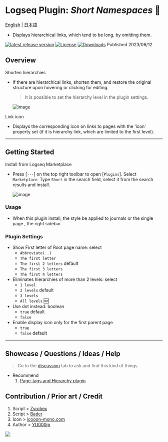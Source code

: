 # Logseq Plugin: *Short Namespaces* 🍰

[English](https://github.com/YU000jp/logseq-plugin-short-namespaces) | [日本語](https://github.com/YU000jp/logseq-plugin-short-namespaces/blob/main/readme.ja.md)

- Displays hierarchical links, which tend to be long, by omitting them.

[![latest release version](https://img.shields.io/github/v/release/YU000jp/logseq-plugin-short-namespaces)](https://github.com/YU000jp/logseq-plugin-short-namespaces/releases)
[![License](https://img.shields.io/github/license/YU000jp/logseq-plugin-short-namespaces?color=blue)](https://github.com/YU000jp/logseq-plugin-short-namespaces/LICENSE)
[![Downloads](https://img.shields.io/github/downloads/YU000jp/logseq-plugin-short-namespaces/total.svg)](https://github.com/YU000jp/logseq-plugin-short-namespaces/releases)
 Published 2023/06/12

## Overview

Shorten hierarchies
  - If there are hierarchical links, shorten them, and restore the original structure upon hovering or clicking for editing.
    > It is possible to set the hierarchy level in the plugin settings.

    ![image](https://github.com/YU000jp/logseq-plugin-short-namespaces/assets/111847207/f2a7aae1-fc7f-4857-9f7a-af1cdd0b2191)

Link icon
  - Displays the corresponding icon on links to pages with the 'icon' property set (if it is hierarchy link, which are limited to the first level).

---

## Getting Started

Install from Logseq Marketplace
  - Press [`---`] on the top right toolbar to open [`Plugins`]. Select `Marketplace`. Type `Short` in the search field, select it from the search results and install.

     ![image](https://github.com/YU000jp/logseq-plugin-short-namespaces/assets/111847207/c2782452-9254-4cda-9604-5283de136da2)

### Usage

- When this plugin install, the style be applied to journals or the single page , the right sidebar.

### Plugin Settings

- Show First letter of Root page name: select
  - `Abbreviate(..)`
  - `The first letter`
  - `The first 2 letters` default
  - `The first 3 letters`
  - `The first 4 letters`
- Eliminates hierarchies of more than 2 levels: select
  - `1 level`
  - `2 levels` default
  - `3 levels`
  - `All levels` 🆕
- Use dot instead: boolean
  - `true` default
  - `false`
- Enable display icon only for the first parent page
  - `true`
  - `false` default 

---

## Showcase / Questions / Ideas / Help

> Go to the [discussion](https://github.com/YU000jp/logseq-plugin-short-namespaces/discussions) tab to ask and find this kind of things.

- Recommend
  1. [Page-tags and Hierarchy plugin](https://github.com/YU000jp/logseq-page-tags-and-hierarchy)

## Contribution / Prior art / Credit
1. Script > [Zyrohex](https://gist.github.com/Zyrohex/9782b737f8f7f7bca7b6cc7e7868d793)
1. Script > [Bader](https://discord.com/channels/725182569297215569/896368413243494430/1116515366508711996)
1. Icon > [icooon-mono.com](https://icooon-mono.com/12668-%e3%82%b1%e3%83%bc%e3%82%ad%e3%81%ae%e3%82%a2%e3%82%a4%e3%82%b3%e3%83%b33/)
1. Author > [YU000jp](https://github.com/YU000jp)

<a href="https://www.buymeacoffee.com/yu000japan"><img src="https://img.buymeacoffee.com/button-api/?text=Buy me a pizza&emoji=🍕&slug=yu000japan&button_colour=FFDD00&font_colour=000000&font_family=Poppins&outline_colour=000000&coffee_colour=ffffff" /></a>
